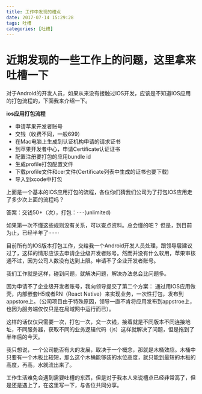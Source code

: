 ```yaml
---
title: 工作中发现的槽点
date: 2017-07-14 15:29:28
tags: 吐槽
categories: [吐槽]
---
```


# 近期发现的一些工作上的问题，这里拿来吐槽一下

对于Android的开发人员，如果从来没有接触过IOS开发，应该是不知道IOS应用的打包流程的，下面我来介绍一下。

**ios应用打包流程**

* 申请苹果开发者账号
* 交钱（收费不同，一般699）
* 在Mac电脑上生成到认证机构申请的请求证书
* 到苹果开发者中心，申请Certificate认证证书
* 配置注册要打包的应用bundle id
* 生成profile打包配置文件
* 下载profile文件和cer文件(Certificate列表中生成的证书也要下载)
* 导入到xcode中打包

上面是一个基本的IOS应用打包的流程，各位你们猜我们公司为了打包IOS应用走了多少次上面的流程吗？

答案：交钱50+（次），打包：·····(unlimited)

如果第一次不懂这些规则没有关系，可以查点资料。总会懂的吧？
但是，到目前为止，已经半年了·······

<!-- more -->

目前所有的IOS版本打包工作，交给我一个Android开发人员处理，跟领导层建议过了，这样的情形应该去申请企业级开发者账号。然而并没有什么软用，苹果审核通不过，因为公司人数没有达到上限。申请不了企业开发者账号。

我们工作就是这样，碰到问题，就解决问题，解决办法总会比问题多。

因为申请不了企业级开发者账号，我向领导提交了第二个方案：
通过用IOS应用做壳，内部嵌套H5或者RN（React Native）来实现业务，一次性打包，发布到appstore上。（公司项目由于特殊原因，领导一直不肯将应用发布到appstroe上，也因为服务端仅仅只是在局域网中运行而已）。

这样的话仅仅只需要一次，打包一次，交一次钱，接着就是不同版本不同连接地址，不同服务器，获取不同的业务逻辑代码（js）这样就解决了问题，但是拖到了半年后的今天。

我只想说，一个公司能否有大的发展，取决于一个概念，那就是木桶效应。木桶中只要有一个木板比较短，那么这个木桶能够装的水位高度，就只能到最短的木板的高度，再高，水就流出来了。

工作生活难免会遇到需要吐槽的东西，但是对于我本人来说槽点已经非常高了，但是还是遇上了，在这里写一下，与各位共同分享。




